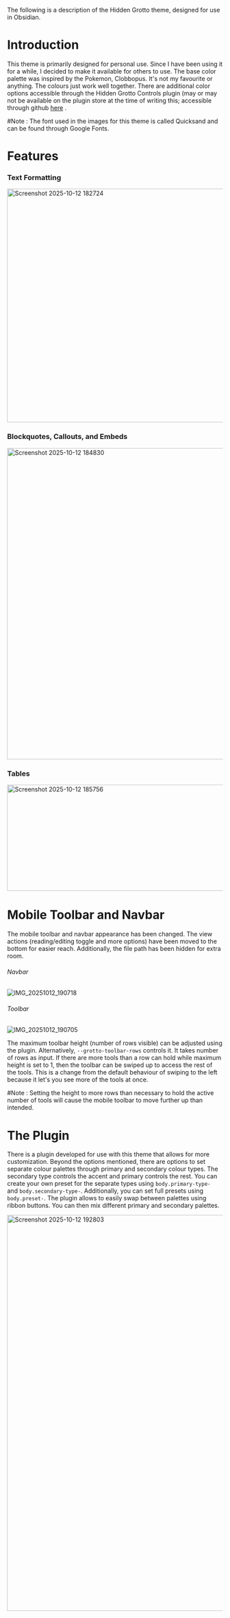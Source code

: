 
The following is a description of the Hidden Grotto theme, designed for use in Obsidian. 



# Introduction
This theme is primarily designed for personal use. Since I have been using it for a while, I decided to make it available for others to use. The base color palette was inspired by the Pokemon, Clobbopus. It's not my favourite or anything. The colours just work well together. There are additional color options accessible through the Hidden Grotto Controls plugin (may or may not be available on the plugin store at the time of writing this; accessible through github [here](https://github.com/HotAndCold245/Hidden-Grotto-Controls) . 

#Note : The font used in the images for this theme is called Quicksand and can be found through Google Fonts. 

# Features
### Text Formatting

<img width="1934" height="544" alt="Screenshot 2025-10-12 182724" src="https://github.com/user-attachments/assets/e21353d6-1ae0-49db-8eb3-c9f38a7b0c31" />

### Blockquotes, Callouts, and Embeds

<img width="1949" height="725" alt="Screenshot 2025-10-12 184830" src="https://github.com/user-attachments/assets/b39c8c44-9041-446f-bd61-12cceaba1c29" />

### Tables

<img width="1822" height="247" alt="Screenshot 2025-10-12 185756" src="https://github.com/user-attachments/assets/756c3662-80c4-42ae-8332-76f166934af3" />

# Mobile Toolbar and Navbar
The mobile toolbar and navbar appearance has been changed. The view actions (reading/editing toggle and more options) have been moved to the bottom for easier reach. Additionally, the file path has been hidden for extra room. 

###### Navbar

![IMG_20251012_190718](https://github.com/user-attachments/assets/dc5d2787-2525-4cf6-ab99-0a3d25087a87)

###### Toolbar

![IMG_20251012_190705](https://github.com/user-attachments/assets/7605f2ed-cb03-4fdd-b1c6-9a1904270d95)

The maximum toolbar height (number of rows visible) can be adjusted using the plugin. Alternatively, `--grotto-toolbar-rows` controls it. It takes number of rows as input. If there are more tools than a row can hold while maximum height is set to 1, then the toolbar can be swiped up to access the rest of the tools. This is a change from the default behaviour of swiping to the left because it let's you see more of the tools at once. 

#Note : Setting the height to more rows than necessary to hold the active number of tools will cause the mobile toolbar to move further up than intended. 

# The Plugin
There is a plugin developed for use with this theme that allows for more customization. Beyond the options mentioned, there are options to set separate colour palettes through primary and secondary colour types. The secondary type controls the accent and primary controls the rest. You can create your own preset for the separate types using `body.primary-type-` and `body.secondary-type-`. Additionally, you can set full presets using `body.preset-`.  The plugin allows to easily swap between palettes using ribbon buttons. You can then mix different primary and secondary palettes. 

<img width="1205" height="922" alt="Screenshot 2025-10-12 192803" src="https://github.com/user-attachments/assets/4be5de19-b730-452c-8b5c-31fc390b7455" />
